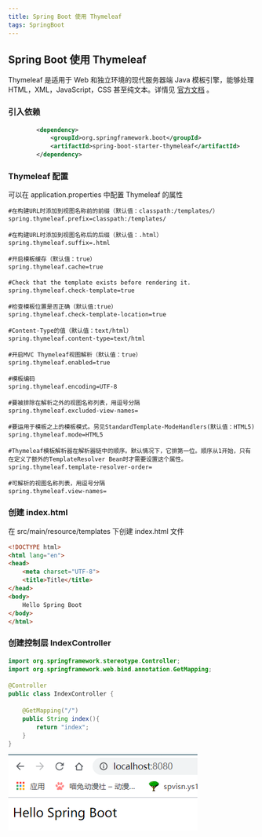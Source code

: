 ```yaml
---
title: Spring Boot 使用 Thymeleaf
tags: SpringBoot
---
```


## Spring Boot 使用 Thymeleaf

Thymeleaf 是适用于 Web 和独立环境的现代服务器端 Java 模板引擎，能够处理 HTML，XML，JavaScript，CSS 甚至纯文本。详情见 [官方文档](https://www.thymeleaf.org/doc/tutorials/3.0/usingthymeleaf.html#introducing-thymeleaf) 。



### 引入依赖

```xml
        <dependency>
            <groupId>org.springframework.boot</groupId>
            <artifactId>spring-boot-starter-thymeleaf</artifactId>
        </dependency>
```



### Thymeleaf 配置

可以在 application.properties 中配置 Thymeleaf 的属性

```properties
#在构建URL时添加到视图名称前的前缀（默认值：classpath:/templates/）
spring.thymeleaf.prefix=classpath:/templates/

#在构建URL时添加到视图名称后的后缀（默认值：.html）
spring.thymeleaf.suffix=.html

#开启模板缓存（默认值：true）
spring.thymeleaf.cache=true 

#Check that the template exists before rendering it.
spring.thymeleaf.check-template=true 

#检查模板位置是否正确（默认值:true）
spring.thymeleaf.check-template-location=true

#Content-Type的值（默认值：text/html）
spring.thymeleaf.content-type=text/html

#开启MVC Thymeleaf视图解析（默认值：true）
spring.thymeleaf.enabled=true

#模板编码
spring.thymeleaf.encoding=UTF-8

#要被排除在解析之外的视图名称列表，用逗号分隔
spring.thymeleaf.excluded-view-names=

#要运用于模板之上的模板模式。另见StandardTemplate-ModeHandlers(默认值：HTML5)
spring.thymeleaf.mode=HTML5

#Thymeleaf模板解析器在解析器链中的顺序。默认情况下，它排第一位。顺序从1开始，只有在定义了额外的TemplateResolver Bean时才需要设置这个属性。
spring.thymeleaf.template-resolver-order=

#可解析的视图名称列表，用逗号分隔
spring.thymeleaf.view-names=
```



### 创建 index.html

在 src/main/resource/templates 下创建 index.html 文件

```html
<!DOCTYPE html>
<html lang="en">
<head>
    <meta charset="UTF-8">
    <title>Title</title>
</head>
<body>
    Hello Spring Boot
</body>
</html>
```



### 创建控制层 IndexController

```java
import org.springframework.stereotype.Controller;
import org.springframework.web.bind.annotation.GetMapping;

@Controller
public class IndexController {

    @GetMapping("/")
    public String index(){
        return "index";
    }
}

```

![image-20210127010918209](https://raw.githubusercontent.com/spviancc/spviancc.github.io/master/assets/image-20210127010918209.png)